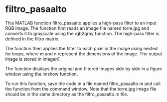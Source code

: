 # filtro_pasaalto
This MATLAB function filtro_pasaalto applies a high-pass filter to an input RGB image. The function first reads an image file named torre.jpg and converts it to grayscale using the rgb2gray function. The high-pass filter is defined in the filtro matrix.

The function then applies the filter to each pixel in the image using nested for loops, where m and n represent the dimensions of the image. The output image is stored in imagen1.

The function displays the original and filtered images side by side in a figure window using the imshow function.

To run this function, save the code in a file named filtro_pasaalto.m and call the function from the command window. Note that the torre.jpg image file should be in the same directory as the filtro_pasaalto.m file.
